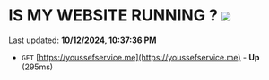 # IS MY WEBSITE RUNNING ? [![](https://img.shields.io/static/v1?label=Sponsor&message=%E2%9D%A4&logo=GitHub&color=%23fe8e86)](https://github.com/sponsors/Youssef-Lehmam)

Last updated: **10/12/2024, 10:37:36 PM**

- `GET` [https://youssefservice.me](https://youssefservice.me) - **Up** (295ms)
